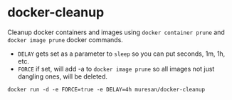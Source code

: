 # docker-cleanup

Cleanup docker containers and images using `docker container prune` and `docker image prune` docker commands.

* `DELAY` gets set as a parameter to `sleep` so you can put seconds, 1m, 1h, etc.
* `FORCE` if set, will add -a to `docker image prune` so all images not just dangling ones, will be deleted.

```
docker run -d -e FORCE=true -e DELAY=4h muresan/docker-cleanup
```

